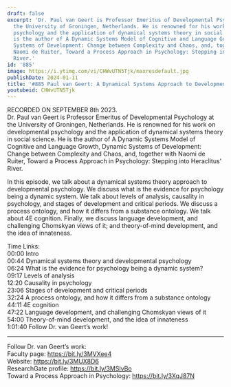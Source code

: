 ```yaml
---
draft: false
excerpt: 'Dr. Paul van Geert is Professor Emeritus of Developmental Psychology at
  the University of Groningen, Netherlands. He is renowned for his work on developmental
  psychology and the application of dynamical systems theory in social science. He
  is the author of A Dynamic Systems Model of Cognitive and Language Growth, Dynamic
  Systems of Development: Change between Complexity and Chaos, and, together with
  Naomi de Ruiter, Toward a Process Approach in Psychology: Stepping into Heraclitus''
  River.'
id: '885'
image: https://i.ytimg.com/vi/CHWvUTN5Tjk/maxresdefault.jpg
publishDate: 2024-01-11
title: '#885 Paul van Geert: A Dynamical Systems Approach to Developmental Psychology'
youtubeid: CHWvUTN5Tjk
---
```

<div class="timelinks">

RECORDED ON SEPTEMBER 8th 2023.  
Dr. Paul van Geert is Professor Emeritus of Developmental Psychology at the University of Groningen, Netherlands. He is renowned for his work on developmental psychology and the application of dynamical systems theory in social science. He is the author of A Dynamic Systems Model of Cognitive and Language Growth, Dynamic Systems of Development: Change between Complexity and Chaos, and, together with Naomi de Ruiter, Toward a Process Approach in Psychology: Stepping into Heraclitus' River.

In this episode, we talk about a dynamical systems theory approach to developmental psychology. We discuss what is the evidence for psychology being a dynamic system. We talk about levels of analysis, causality in psychology, and stages of development and critical periods. We discuss a process ontology, and how it differs from a substance ontology. We talk about 4E cognition. Finally, we discuss language development, and challenging Chomskyan views of it; and theory-of-mind development, and the idea of innateness.

Time Links:  
<time>00:00</time> Intro  
<time>00:44</time> Dynamical systems theory and developmental psychology  
<time>06:24</time> What is the evidence for psychology being a dynamic system?  
<time>09:17</time> Levels of analysis  
<time>12:20</time> Causality in psychology  
<time>23:06</time> Stages of development and critical periods  
<time>32:24</time> A process ontology, and how it differs from a substance ontology  
<time>44:11</time> 4E cognition  
<time>47:22</time> Language development, and challenging Chomskyan views of it  
<time>54:00</time> Theory-of-mind development, and the idea of innateness  
<time>1:01:40</time> Follow Dr. van Geert’s work!

---

Follow Dr. van Geert’s work:  
Faculty page: https://bit.ly/3MVXee4  
Website: https://bit.ly/3MUX8D6  
ResearchGate profile: https://bit.ly/3MSlvBo  
Toward a Process Approach in Psychology: https://bit.ly/3XqJ87N
</div>

